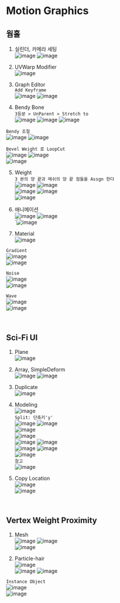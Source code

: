 Motion Graphics
================

웜홀  
-----
1. 실린더, 카메라 세팅  
![image](https://user-images.githubusercontent.com/30430227/133042671-0853cc67-72dd-48de-9016-cf2e9ea865fa.png)
![image](https://user-images.githubusercontent.com/30430227/133042693-d0472b3c-cd50-4eb8-8811-c0c6930ca6cc.png)  

2. UVWarp Modifier  
![image](https://user-images.githubusercontent.com/30430227/133042758-dce7ea8c-87e8-4c92-b9be-674181b85a84.png)  


3. Graph Editor  
`Add Keyframe`  
![image](https://user-images.githubusercontent.com/30430227/133044155-5ac76bdd-b7ca-4ab5-9da7-8512d8eca282.png)
![image](https://user-images.githubusercontent.com/30430227/133044181-2c913893-5626-4e62-8b76-20f4b30712ce.png)  


4. Bendy Bone  
`3등분 > UnParent > Stretch to`  
![image](https://user-images.githubusercontent.com/30430227/133044706-1592824a-7631-4fae-8b6d-ffa6dd3b7d63.png)
![image](https://user-images.githubusercontent.com/30430227/133044903-7afbcb64-3da0-455f-b59a-bab56b10cc4a.png)
![image](https://user-images.githubusercontent.com/30430227/133045091-aca8df84-f6e7-42c6-a21a-08a43f58988b.png)  

`Bendy 조절`  
![image](https://user-images.githubusercontent.com/30430227/133046037-6674d531-e465-48d4-8e8f-feaba5a48d8d.png)
![image](https://user-images.githubusercontent.com/30430227/133046065-bcf3635a-d7c3-4864-8733-3034fb7de7bb.png)  

`Bevel Weight 로 LoopCut`  
![image](https://user-images.githubusercontent.com/30430227/133046541-c539358c-c419-4bb0-99fa-d6c55b445c45.png)
![image](https://user-images.githubusercontent.com/30430227/133046777-2dd00aa4-f86b-462b-8d12-f7a25d0c0ca2.png)  
![image](https://user-images.githubusercontent.com/30430227/133046733-1c279d37-f364-4cff-b6f7-00f1270955b7.png)  

5. Weight  
`3 본의 양 끝과 메쉬의 양 끝 점들을 Assgn 한다`  
![image](https://user-images.githubusercontent.com/30430227/133047234-9df37ab7-0eee-43ed-9140-9bf9d7887454.png)
![image](https://user-images.githubusercontent.com/30430227/133047299-f3c45713-9bbb-4e67-b53c-ffa346d98388.png)  
![image](https://user-images.githubusercontent.com/30430227/133047443-c6976439-918f-45f8-b3f1-9ccbfc895606.png)
![image](https://user-images.githubusercontent.com/30430227/133047487-98e2651e-c976-4875-9485-0235ba7eb906.png)  
![image](https://user-images.githubusercontent.com/30430227/133047562-e1ed4bc7-1c62-4103-9e89-84dd8603ebef.png)  


6. 애니메이션  
![image](https://user-images.githubusercontent.com/30430227/133048282-1d4281d5-426d-4852-938c-3401e8dc7157.png)
![image](https://user-images.githubusercontent.com/30430227/133048308-cd2db4bf-50bf-4e0a-93cb-6265ac0b1ce1.png)  
`![image](https://user-images.githubusercontent.com/30430227/133048378-fa79eaf8-581c-4ab5-88c7-c9ef53177e6d.png)  

7. Material  
![image](https://user-images.githubusercontent.com/30430227/133063813-37439324-7fd4-4595-b214-318948c95ac1.png)  

`Gradient`  
![image](https://user-images.githubusercontent.com/30430227/133063892-9dbdf081-b3b7-4d52-9f15-2be09e486b45.png)  
![image](https://user-images.githubusercontent.com/30430227/133063926-76a2c440-9e8a-4178-a45d-06de9f0d8afb.png)  


`Noise`  
![image](https://user-images.githubusercontent.com/30430227/133064255-b166b42d-e050-4e1f-8231-149450d4a043.png)  
![image](https://user-images.githubusercontent.com/30430227/133064274-a8b44de2-6dbb-45e2-a3df-4bc315c55d67.png)  


`Wave`  
![image](https://user-images.githubusercontent.com/30430227/133065461-fe0e1e98-4442-4a02-8295-c3f175f6d219.png)  
![image](https://user-images.githubusercontent.com/30430227/133065489-3ada20ea-380c-49bb-8dad-7787754fa759.png)  

<br>

Sci-Fi UI
------------
1. Plane  
![image](https://user-images.githubusercontent.com/30430227/133172694-26c8ebd8-a1b1-45db-810e-f47927c3a46f.png)  

2. Array, SimpleDeform  
![image](https://user-images.githubusercontent.com/30430227/133172905-8c6a6ae1-246e-467e-a2f9-c8688140e2f0.png)
![image](https://user-images.githubusercontent.com/30430227/133172921-4900db32-c945-4329-aa45-6dfca9aa1f1e.png)  


3. Duplicate  
![image](https://user-images.githubusercontent.com/30430227/133173090-af358b1b-5874-45f2-a172-374fb7032161.png)  


4. Modeling  
![image](https://user-images.githubusercontent.com/30430227/133173341-cbc1ff22-2dc0-440d-b780-c03ef920f5ae.png)  
`Split: 단축키'y'`  
![image](https://user-images.githubusercontent.com/30430227/133173465-e1c9c8f0-ff6e-40e0-a4d0-af395accc17e.png)
![image](https://user-images.githubusercontent.com/30430227/133173713-b6ff2bee-ecaf-458a-9cdd-097c01c711b9.png)  
![image](https://user-images.githubusercontent.com/30430227/133173796-69ade00c-7c2b-47a2-ba9a-ad62a845633d.png)  
![image](https://user-images.githubusercontent.com/30430227/133173997-55f21d6d-c910-43df-8cc3-fe98af3d8e32.png)  
![image](https://user-images.githubusercontent.com/30430227/133174302-2ad3b777-d3a3-473e-a546-6fae9dfb7233.png)
![image](https://user-images.githubusercontent.com/30430227/133174365-ac9b50c6-9034-4e8c-aedd-ed573286daa2.png)  
![image](https://user-images.githubusercontent.com/30430227/133174465-9c1e7f57-6c59-415f-9789-33499df73f9e.png)
![image](https://user-images.githubusercontent.com/30430227/133174505-c0bc8ba3-060c-43cf-bb47-3da71edbe6dc.png)  
![image](https://user-images.githubusercontent.com/30430227/133174539-00633c73-cdb4-4ddb-aea2-78156677ac44.png)  
`참고`  
![image](https://user-images.githubusercontent.com/30430227/133174967-1099d8e3-b778-4afd-a871-e6efd4968cfb.png)  


5. Copy Location  
![image](https://user-images.githubusercontent.com/30430227/133174930-5933ca2e-ca63-4a33-b380-620391c87a59.png)  
![image](https://user-images.githubusercontent.com/30430227/133175217-9f8a5cc3-74fc-4153-b8ce-fc7e4fac2684.png)  

<br>


Vertex Weight Proximity 
---------------------------
1. Mesh  
![image](https://user-images.githubusercontent.com/30430227/133180700-5231044e-9500-4d53-9462-13e6c575ffd0.png)
![image](https://user-images.githubusercontent.com/30430227/133180747-8ac10330-f114-4166-8008-f31278fba983.png)  
![image](https://user-images.githubusercontent.com/30430227/133180782-cff19ed0-332b-4c52-83b8-27473a3185f2.png)  


2. Particle-hair  
![image](https://user-images.githubusercontent.com/30430227/133181711-cf0acd20-c751-4164-ab74-151e2c1765ff.png)  
![image](https://user-images.githubusercontent.com/30430227/133181787-ee3698bf-dd8f-4571-b9f2-bd2929b0b515.png)
![image](https://user-images.githubusercontent.com/30430227/133181736-a65ae0c1-61f7-4224-b6e1-952593c58f23.png)  

`Instance Object`  
![image](https://user-images.githubusercontent.com/30430227/133182060-1b868167-a718-4b6e-9488-3377ab69d947.png)  
![image](https://user-images.githubusercontent.com/30430227/133182136-2dade5ae-a03b-43ea-b56e-b01edb61bdc8.png)  





